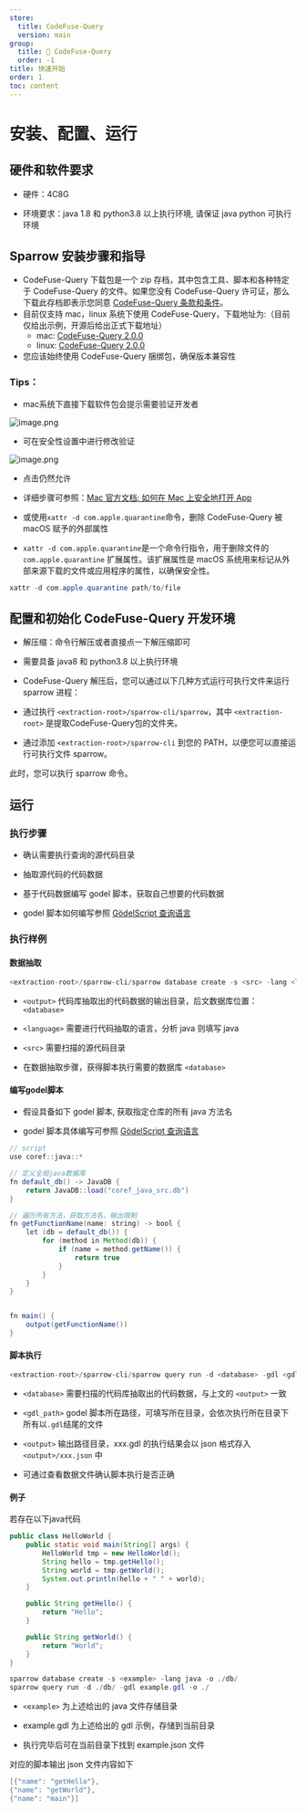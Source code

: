 ```yaml
---
store:
  title: CodeFuse-Query
  version: main
group:
  title: 🌱 CodeFuse-Query
  order: -1
title: 快速开始
order: 1
toc: content
---
```


# 安装、配置、运行

## 硬件和软件要求 

- 硬件：4C8G

- 环境要求：java 1.8 和 python3.8 以上执行环境, 请保证 java python 可执行环境

## Sparrow 安装步骤和指导

- CodeFuse-Query 下载包是一个 zip 存档，其中包含工具、脚本和各种特定于 CodeFuse-Query 的文件。如果您没有 CodeFuse-Query 许可证，那么下载此存档即表示您同意 [CodeFuse-Query 条款和条件](./LICENSE)。
- 目前仅支持 mac，linux 系统下使用 CodeFuse-Query，下载地址为:（目前仅给出示例，开源后给出正式下载地址）
   - mac: [CodeFuse-Query 2.0.0](https://github.com/codefuse-ai/CodeFuse-Query/releases/tag/2.0.0)
   - linux: [CodeFuse-Query 2.0.0](https://github.com/codefuse-ai/CodeFuse-Query/releases/tag/2.0.0)
- 您应该始终使用 CodeFuse-Query 捆绑包，确保版本兼容性

### Tips：

- mac系统下直接下载软件包会提示需要验证开发者

![image.png](https://mdn.alipayobjects.com/huamei_bvbxju/afts/img/A*0_0lSbOt4vEAAAAAAAAAAAAADlHYAQ/original)

- 可在安全性设置中进行修改验证

![image.png](https://mdn.alipayobjects.com/huamei_bvbxju/afts/img/A*NSZ4SaVbGDcAAAAAAAAAAAAADlHYAQ/original)

- 点击仍然允许

- 详细步骤可参照：[Mac 官方文档: 如何在 Mac 上安全地打开 App](https://support.apple.com/zh-cn/HT202491) 

- 或使用`xattr -d com.apple.quarantine`命令，删除 CodeFuse-Query 被 macOS 赋予的外部属性

- `xattr -d com.apple.quarantine`是一个命令行指令，用于删除文件的 `com.apple.quarantine` 扩展属性。该扩展属性是 macOS 系统用来标记从外部来源下载的文件或应用程序的属性，以确保安全性。

```java
xattr -d com.apple.quarantine path/to/file
```

## 配置和初始化 CodeFuse-Query 开发环境

- 解压缩：命令行解压或者直接点一下解压缩即可

- 需要具备 java8 和 python3.8 以上执行环境

- CodeFuse-Query 解压后，您可以通过以下几种方式运行可执行文件来运行 sparrow 进程：

- 通过执行 `<extraction-root>/sparrow-cli/sparrow`，其中 `<extraction-root>` 是提取CodeFuse-Query包的文件夹。

- 通过添加 `<extraction-root>/sparrow-cli` 到您的 PATH，以便您可以直接运行可执行文件 sparrow。

此时，您可以执行 sparrow 命令。

## 运行

### 执行步骤

- 确认需要执行查询的源代码目录

- 抽取源代码的代码数据

- 基于代码数据编写 godel 脚本，获取自己想要的代码数据

- godel 脚本如何编写参照 [GödelScript 查询语言](./godelscript_language.zh-CN.md)

### 执行样例

#### 数据抽取
```java
<extraction-root>/sparrow-cli/sparrow database create -s <src> -lang <language> -o <output>
```

- `<output>` 代码库抽取出的代码数据的输出目录，后文数据库位置：`<database>`

- `<language>` 需要进行代码抽取的语言，分析 java 则填写 java

- `<src>` 需要扫描的源代码目录

- 在数据抽取步骤，获得脚本执行需要的数据库 `<database>`

#### 编写godel脚本

- 假设具备如下 godel 脚本, 获取指定仓库的所有 java 方法名

- godel 脚本具体编写可参照 [GödelScript 查询语言](./godelscript_language.zh-CN.md)

```java
// script
use coref::java::*

// 定义全局java数据库
fn default_db() -> JavaDB {
    return JavaDB::load("coref_java_src.db")
}

// 遍历所有方法，获取方法名，输出限制
fn getFunctionName(name: string) -> bool {
    let (db = default_db()) {
        for (method in Method(db)) {
            if (name = method.getName()) {
                return true
            }
        }
    }
}


fn main() {
    output(getFunctionName())
}
```

#### 脚本执行
```java
<extraction-root>/sparrow-cli/sparrow query run -d <database> -gdl <gdl_path> -o <output>
```

- `<database>` 需要扫描的代码库抽取出的代码数据，与上文的 `<output>` 一致

- `<gdl_path>` godel 脚本所在路径，可填写所在目录，会依次执行所在目录下所有以`.gdl`结尾的文件

- `<output>` 输出路径目录，xxx.gdl 的执行结果会以 json 格式存入 `<output>/xxx.json` 中

- 可通过查看数据文件确认脚本执行是否正确

#### 例子

若存在以下java代码

```java
public class HelloWorld {
    public static void main(String[] args) {
        HelloWorld tmp = new HelloWorld();
        String hello = tmp.getHello();
        String world = tmp.getWorld();
        System.out.println(hello + " " + world);
    }

    public String getHello() {
        return "Hello";
    }

    public String getWorld() {
        return "World";
    }
}

```

```java
sparrow database create -s <example> -lang java -o ./db/
sparrow query run -d ./db/ -gdl example.gdl -o ./
```

- `<example>` 为上述给出的 java 文件存储目录

- example.gdl 为上述给出的 gdl 示例，存储到当前目录

- 执行完毕后可在当前目录下找到 example.json 文件

对应的脚本输出 json 文件内容如下
```java
[{"name": "getHello"},
{"name": "getWorld"},
{"name": "main"}]

```
